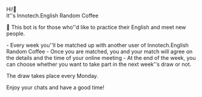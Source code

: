 Hi\!👋  
It''s Innotech\.English Random Coffee

🤖 This bot is for those who''d like to practice their English and meet new people\.

\- Every week you''ll be matched up with another user of Innotech\.English Random Coffee
\- Once you are matched, you and your match will agree on the details and the time of your online meeting
\- At the end of the week, you can choose whether you want to take part in the next week''s draw or not\.

The draw takes place every Monday\.

Enjoy your chats and have a good time\!